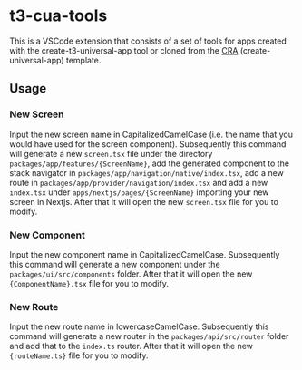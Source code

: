 # t3-cua-tools

This is a VSCode extension that consists of a set of tools for apps created with the create-t3-universal-app tool or cloned from the [CRA](https://github.com/chen-rn/CUA) (create-universal-app) template.

## Usage

### New Screen

Input the new screen name in CapitalizedCamelCase (i.e. the name that you would have used for the screen component). Subsequently this command will generate a new `screen.tsx` file under the directory `packages/app/features/{ScreenName}`, add the generated component to the stack navigator in `packages/app/navigation/native/index.tsx`, add a new route in `packages/app/provider/navigation/index.tsx` and add a new `index.tsx` under `apps/nextjs/pages/{ScreenName}` importing your new screen in Nextjs. After that it will open the new `screen.tsx` file for you to modify.

### New Component

Input the new component name in CapitalizedCamelCase. Subsequently this command will generate a new component under the `packages/ui/src/components` folder. After that it will open the new `{ComponentName}.tsx` file for you to modify.

### New Route

Input the new route name in lowercaseCamelCase. Subsequently this command will generate a new router in the `packages/api/src/router` folder and add that to the `index.ts` router. After that it will open the new `{routeName.ts}` file for you to modify.
